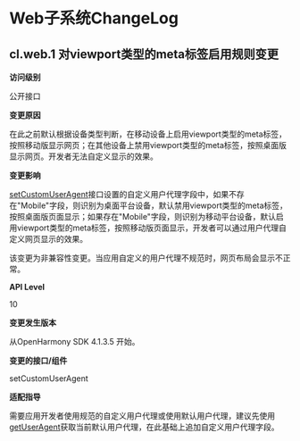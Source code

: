 # Web子系统ChangeLog

## cl.web.1 对viewport类型的meta标签启用规则变更

**访问级别**

公开接口

**变更原因**

在此之前默认根据设备类型判断，在移动设备上启用viewport类型的meta标签，按照移动版显示网页；在其他设备上禁用viewport类型的meta标签，按照桌面版显示网页。开发者无法自定义显示的效果。

**变更影响**

[setCustomUserAgent](../../../application-dev/reference/apis/js-apis-webview.md#setcustomuseragent10)接口设置的自定义用户代理字段中，如果不存在"Mobile"字段，则识别为桌面平台设备，默认禁用viewport类型的meta标签，按照桌面版页面显示；如果存在"Mobile"字段，则识别为移动平台设备，默认启用viewport类型的meta标签，按照移动版页面显示，开发者可以通过用户代理自定义网页显示的效果。

该变更为非兼容性变更。当应用自定义的用户代理不规范时，网页布局会显示不正常。

**API Level**

10

**变更发生版本**

从OpenHarmony SDK 4.1.3.5 开始。

**变更的接口/组件**

setCustomUserAgent

**适配指导**

需要应用开发者使用规范的自定义用户代理或使用默认用户代理，建议先使用[getUserAgent](../../../application-dev/reference/apis/js-apis-webview.md#getuseragent)获取当前默认用户代理，在此基础上追加自定义用户代理字段。
